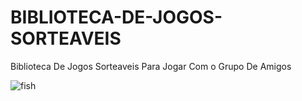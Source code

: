 # BIBLIOTECA-DE-JOGOS-SORTEAVEIS
Biblioteca De Jogos Sorteaveis Para Jogar Com o Grupo De Amigos

![fish](https://github.com/user-attachments/assets/489de22e-f97e-431e-97c1-8b4f96c6f303)

